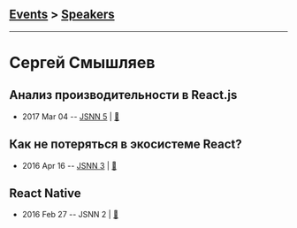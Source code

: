 ## [Events](../README.md) > [Speakers](../speakers.md)
---

# Сергей Смышляев

## Анализ производительности в React.js
- 2017 Mar 04 -- [JSNN 5](https://www.youtube.com/watch?v=N4cO4Y1EHhs)  | [:notebook:](https://github.com/sesm/JSNN5_react_apps_performance)  
## Как не потеряться в экосистеме React?
- 2016 Apr 16 -- [JSNN 3](https://youtu.be/TFcDTq3auec)  | [:notebook:](http://slides.com/sergeysmyshlyaev/deck-3#/)  
## React Native
- 2016 Feb 27 -- JSNN 2  | [:notebook:](http://slides.com/sergeysmyshlyaev/deck/#/)  
